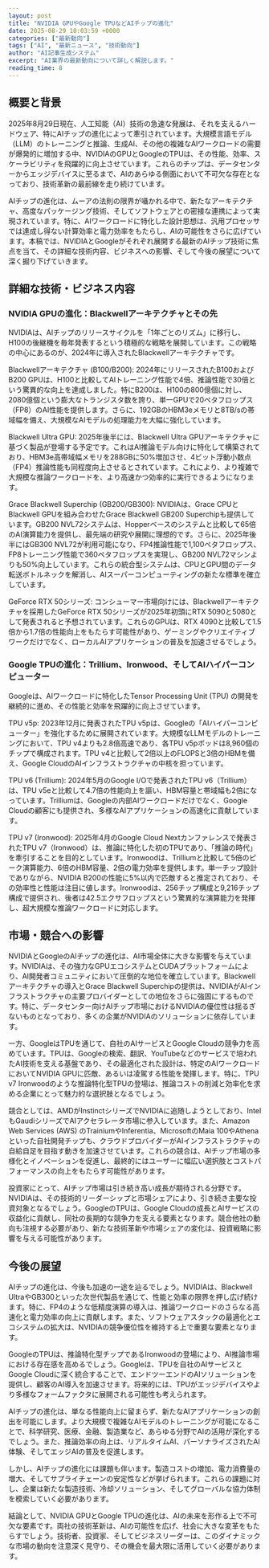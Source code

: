 ```yaml
---
layout: post
title: "NVIDIA GPUやGoogle TPUなどAIチップの進化"
date: 2025-08-29 10:03:59 +0000
categories: ["最新動向"]
tags: ["AI", "最新ニュース", "技術動向"]
author: "AI記事生成システム"
excerpt: "AI業界の最新動向について詳しく解説します。"
reading_time: 8
---
```



## 概要と背景

2025年8月29日現在、人工知能（AI）技術の急速な発展は、それを支えるハードウェア、特にAIチップの進化によって牽引されています。大規模言語モデル（LLM）のトレーニングと推論、生成AI、その他の複雑なAIワークロードの需要が爆発的に増加する中、NVIDIAのGPUとGoogleのTPUは、その性能、効率、スケーラビリティを飛躍的に向上させています。これらのチップは、データセンターからエッジデバイスに至るまで、AIのあらゆる側面において不可欠な存在となっており、技術革新の最前線を走り続けています。

AIチップの進化は、ムーアの法則の限界が囁かれる中で、新たなアーキテクチャ、高度なパッケージング技術、そしてソフトウェアとの密接な連携によって実現されています。特に、AIワークロードに特化した設計思想は、汎用プロセッサでは達成し得ない計算効率と電力効率をもたらし、AIの可能性をさらに広げています。本稿では、NVIDIAとGoogleがそれぞれ展開する最新のAIチップ技術に焦点を当て、その詳細な技術内容、ビジネスへの影響、そして今後の展望について深く掘り下げていきます。

## 詳細な技術・ビジネス内容

### NVIDIA GPUの進化：Blackwellアーキテクチャとその先

NVIDIAは、AIチップのリリースサイクルを「1年ごとのリズム」に移行し、H100の後継機を毎年発表するという積極的な戦略を展開しています。この戦略の中心にあるのが、2024年に導入されたBlackwellアーキテクチャです。

Blackwellアーキテクチャ (B100/B200):
2024年にリリースされたB100およびB200 GPUは、H100と比較してAIトレーニング性能で4倍、推論性能で30倍という驚異的な向上を達成しました。特にB200は、H100の800億個に対し、2080億個という膨大なトランジスタ数を誇り、単一GPUで20ペタフロップス（FP8）のAI性能を提供します。さらに、192GBのHBM3eメモリと8TB/sの帯域幅を備え、大規模なAIモデルの処理能力を大幅に強化しています。

Blackwell Ultra GPU:
2025年後半には、Blackwell Ultra GPUアーキテクチャに基づく製品が登場する予定です。これはAI推論モデル向けに特化して構築されており、HBM3e高帯域幅メモリを288GBに50%増加させ、4ビット浮動小数点（FP4）推論性能も同程度向上させるとされています。これにより、より複雑で大規模な推論ワークロードを、より高速かつ効率的に実行できるようになります。

Grace Blackwell Superchip (GB200/GB300):
NVIDIAは、Grace CPUとBlackwell GPUを組み合わせたGrace Blackwell GB200 Superchipも提供しています。GB200 NVL72システムは、Hopperベースのシステムと比較して65倍のAI演算能力を提供し、最先端の研究や展開に理想的です。さらに、2025年後半にはGB300 NVL72が利用可能になり、FP4推論性能で1,100ペタフロップス、FP8トレーニング性能で360ペタフロップスを実現し、GB200 NVL72マシンよりも50%向上しています。これらの統合型システムは、CPUとGPU間のデータ転送ボトルネックを解消し、AIスーパーコンピューティングの新たな標準を確立しています。

GeForce RTX 50シリーズ:
コンシューマー市場向けには、Blackwellアーキテクチャを採用したGeForce RTX 50シリーズが2025年初頭にRTX 5090と5080として発表されると予想されています。これらのGPUは、RTX 4090と比較して1.5倍から1.7倍の性能向上をもたらす可能性があり、ゲーミングやクリエイティブワークだけでなく、ローカルAIアプリケーションの普及を加速させるでしょう。

### Google TPUの進化：Trillium、Ironwood、そしてAIハイパーコンピューター

Googleは、AIワークロードに特化したTensor Processing Unit (TPU) の開発を継続的に進め、その性能と効率を飛躍的に向上させています。

TPU v5p:
2023年12月に発表されたTPU v5pは、Googleの「AIハイパーコンピューター」を強化するために展開されています。大規模なLLMモデルのトレーニングにおいて、TPU v4よりも2.8倍高速であり、各TPU v5pポッドは8,960個のチップで構成されます。TPU v4と比較して2倍以上のFLOPSと3倍のHBMを備え、Google CloudのAIインフラストラクチャの中核を担っています。

TPU v6 (Trillium):
2024年5月のGoogle I/Oで発表されたTPU v6（Trillium）は、TPU v5eと比較して4.7倍の性能向上を謳い、HBM容量と帯域幅も2倍になっています。Trilliumは、Googleの内部AIワークロードだけでなく、Google Cloudの顧客にも提供され、多様なAIアプリケーションの高速化に貢献しています。

TPU v7 (Ironwood):
2025年4月のGoogle Cloud Nextカンファレンスで発表されたTPU v7（Ironwood）は、推論に特化した初のTPUであり、「推論の時代」を牽引することを目的としています。Ironwoodは、Trilliumと比較して5倍のピーク演算能力、6倍のHBM容量、2倍の電力効率を提供します。単一チップ設計でありながら、NVIDIA B200の性能に5%以内で匹敵すると推定されており、その効率性と性能は注目に値します。Ironwoodは、256チップ構成と9,216チップ構成で提供され、後者は42.5エクサフロップスという驚異的な演算能力を発揮し、超大規模な推論ワークロードに対応します。

## 市場・競合への影響

NVIDIAとGoogleのAIチップの進化は、AI市場全体に大きな影響を与えています。NVIDIAは、その強力なGPUエコシステムとCUDAプラットフォームにより、AI開発者コミュニティにおいて圧倒的な地位を確立しています。Blackwellアーキテクチャの導入とGrace Blackwell Superchipの提供は、NVIDIAがAIインフラストラクチャの主要プロバイダーとしての地位をさらに強固にするものです。特に、データセンター向けAIチップ市場におけるNVIDIAの優位性は揺るぎないものとなっており、多くの企業がNVIDIAのソリューションに依存しています。

一方、GoogleはTPUを通じて、自社のAIサービスとGoogle Cloudの競争力を高めています。TPUは、Googleの検索、翻訳、YouTubeなどのサービスで培われたAI技術を支える基盤であり、その最適化された設計は、特定のAIワークロードにおいてNVIDIA GPUに匹敵、あるいは凌駕する性能を発揮します。特に、TPU v7 Ironwoodのような推論特化型TPUの登場は、推論コストの削減と効率化を求める企業にとって魅力的な選択肢となるでしょう。

競合としては、AMDがInstinctシリーズでNVIDIAに追随しようとしており、IntelもGaudiシリーズでAIアクセラレータ市場に参入しています。また、Amazon Web Services (AWS) のTrainiumやInferentia、MicrosoftのMaia 100やAthenaといった自社開発チップも、クラウドプロバイダーがAIインフラストラクチャの自給自足を目指す動きを加速させています。これらの競合は、AIチップ市場の多様化とイノベーションを促進し、最終的にはユーザーに幅広い選択肢とコストパフォーマンスの向上をもたらす可能性があります。

投資家にとって、AIチップ市場は引き続き高い成長が期待される分野です。NVIDIAは、その技術的リーダーシップと市場シェアにより、引き続き主要な投資対象となるでしょう。GoogleのTPUは、Google Cloudの成長とAIサービスの収益化に貢献し、同社の長期的な競争力を支える要素となります。競合他社の動向も注視する必要があり、新たな技術革新や市場シェアの変化は、投資戦略に影響を与える可能性があります。

## 今後の展望

AIチップの進化は、今後も加速の一途を辿るでしょう。NVIDIAは、Blackwell UltraやGB300といった次世代製品を通じて、性能と効率の限界を押し広げ続けます。特に、FP4のような低精度演算の導入は、推論ワークロードのさらなる高速化と電力効率の向上に貢献します。また、ソフトウェアスタックの最適化とエコシステムの拡大は、NVIDIAの競争優位性を維持する上で重要な要素となります。

GoogleのTPUは、推論特化型チップであるIronwoodの登場により、AI推論市場における存在感を高めるでしょう。Googleは、TPUを自社のAIサービスとGoogle Cloudに深く統合することで、エンドツーエンドのAIソリューションを提供し、顧客のAI導入を加速させます。将来的には、TPUがエッジデバイスやより多様なフォームファクタに展開される可能性も考えられます。

AIチップの進化は、単なる性能向上に留まらず、新たなAIアプリケーションの創出を可能にします。より大規模で複雑なAIモデルのトレーニングが可能になることで、科学研究、医療、金融、製造業など、あらゆる分野でAIの活用が深化するでしょう。また、推論効率の向上は、リアルタイムAI、パーソナライズされたAI体験、そしてエッジAIの普及を促進します。

しかし、AIチップの進化には課題も伴います。製造コストの増加、電力消費量の増大、そしてサプライチェーンの安定性などが挙げられます。これらの課題に対し、企業は新たな製造技術、冷却ソリューション、そしてグローバルな協力体制を模索していく必要があります。

結論として、NVIDIA GPUとGoogle TPUの進化は、AIの未来を形作る上で不可欠な要素です。両社の技術革新は、AIの可能性を広げ、社会に大きな変革をもたらすでしょう。技術者、投資家、そしてビジネスリーダーは、このダイナミックな市場の動向を注意深く見守り、その機会を最大限に活用していく必要があります。
